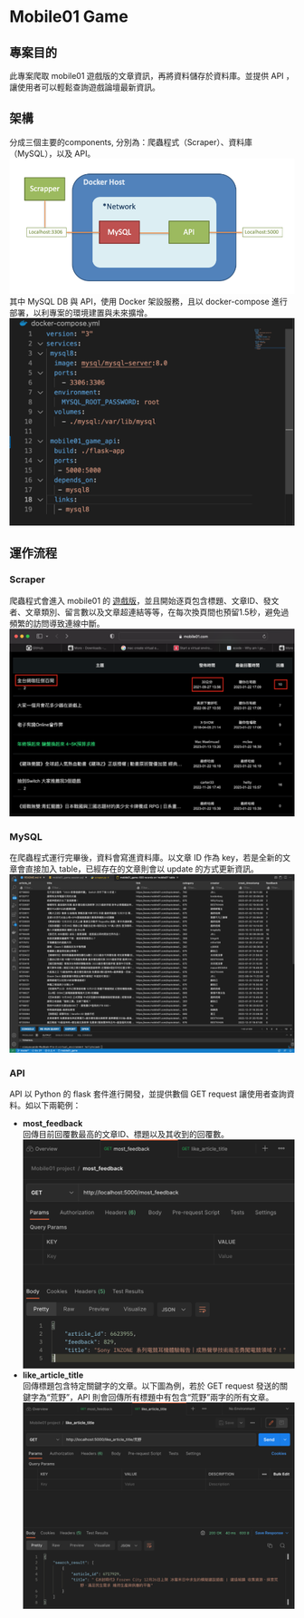 # Mobile01 Game

## 專案目的
此專案爬取 mobile01 遊戲版的文章資訊，再將資料儲存於資料庫。並提供 API ，讓使用者可以輕鬆查詢遊戲論壇最新資訊。
## 架構
分成三個主要的components, 分別為：爬蟲程式（Scraper）、資料庫（MySQL），以及 API。  
![Architecture](./screenshot/architecture.png)  
其中 MySQL DB 與 API，使用 Docker 架設服務，且以 docker-compose 進行部署，以利專案的環境建置與未來擴增。
![Docker-compose](./screenshot/docker-compose.png)  

## 運作流程
### Scraper
爬蟲程式會進入 mobile01 的 [遊戲版](https://www.mobile01.com/forumtopic.php?c=23)，並且開始逐頁包含標題、文章ID、發文者、文章類別、留言數以及文章超連結等等，在每次換頁間也預留1.5秒，避免過頻繁的訪問導致連線中斷。
![Mobile01](./screenshot/mobile01.png)
### MySQL
在爬蟲程式運行完畢後，資料會寫進資料庫。以文章 ID 作為 key，若是全新的文章會直接加入 table，已經存在的文章則會以 update 的方式更新資訊。
![MySQL](./screenshot/mysql.png)
### API
API 以 Python 的 flask 套件進行開發，並提供數個 GET request 讓使用者查詢資料。如以下兩範例：
- **most_feedback**  
回傳目前回覆數最高的文章ID、標題以及其收到的回覆數。
![most_feedback](./screenshot/most_feedback.png)
- **like_article_title**  
回傳標題包含特定關鍵字的文章。以下圖為例，若於 GET request 發送的關鍵字為“荒野”，API 則會回傳所有標題中有包含“荒野”兩字的所有文章。
![like_article_title](./screenshot/like_article_title.png)